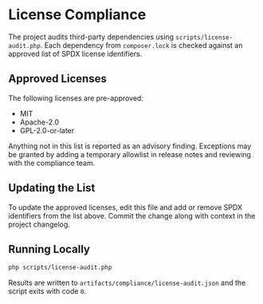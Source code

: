 # License Compliance

The project audits third-party dependencies using
`scripts/license-audit.php`. Each dependency from `composer.lock` is
checked against an approved list of SPDX license identifiers.

Approved Licenses
-----------------

The following licenses are pre-approved:

- MIT
- Apache-2.0
- GPL-2.0-or-later

Anything not in this list is reported as an advisory finding. Exceptions
may be granted by adding a temporary allowlist in release notes and
reviewing with the compliance team.

Updating the List
-----------------

To update the approved licenses, edit this file and add or remove SPDX
identifiers from the list above. Commit the change along with context in
the project changelog.

Running Locally
---------------

```sh
php scripts/license-audit.php
```

Results are written to `artifacts/compliance/license-audit.json` and the
script exits with code `0`.

